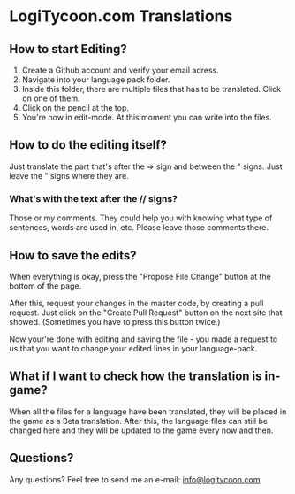 # LogiTycoon.com Translations


## How to start Editing?
1. Create a Github account and verify your email adress.
2. Navigate into your language pack folder.
3. Inside this folder, there are multiple files that has to be translated. Click on one of them.
4. Click on the pencil at the top.
5. You're now in edit-mode. At this moment you can write into the files.

## How to do the editing itself?
Just translate the part that's after the => sign and between the " signs. Just leave the " signs where they are.

### What's with the text after the // signs?
Those or my comments. They could help you with knowing what type of sentences, words are used in, etc. Please leave those comments there.

## How to save the edits?

When everything is okay, press the "Propose File Change" button at the bottom of the page.

After this, request your changes in the master code, by creating a pull request. Just click on the "Create Pull Request" button on the next site that showed. (Sometimes you have to press this button twice.)

Now your're done with editing and saving the file - you made a request to us that you want to change your edited lines in your language-pack. 

## What if I want to check how the translation is in-game? ##
When all the files for a language have been translated, they will be placed in the game as a Beta translation. After this, the language files can still be changed here and they will be updated to the game every now and then.

## Questions? ##
Any questions? Feel free to send me an e-mail: info@logitycoon.com
